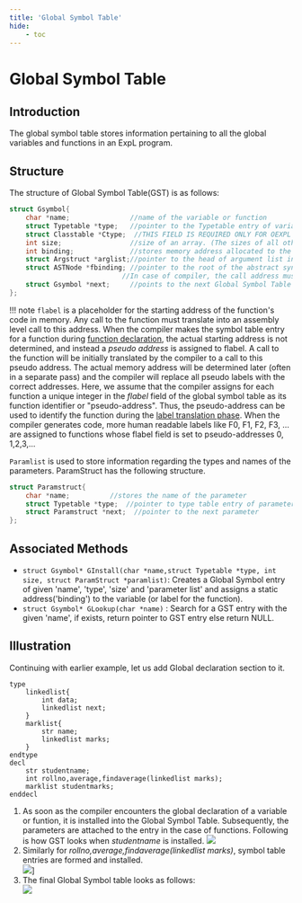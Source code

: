 ```yaml
---
title: 'Global Symbol Table'
hide:
    - toc
---
```


# Global Symbol Table

## Introduction
The global symbol table stores information pertaining to all the global variables and functions in an ExpL program.

## Structure

The structure of Global Symbol Table(GST) is as follows:

```c
struct Gsymbol{
    char *name;               //name of the variable or function
    struct Typetable *type;   //pointer to the Typetable entry of variable type/return type of the function
    struct Classtable *Ctype;  //THIS FIELD IS REQUIRED ONLY FOR OEXPL
    int size;                 //size of an array. (The sizes of all other variables in 1)
    int binding;              //stores memory address allocated to the variable
    struct Argstruct *arglist;//pointer to the head of argument list in case of functions
    struct ASTNode *fbinding; //pointer to the root of the abstract syntax tree of the function
                            //In case of compiler, the call address must be stored in fbinding
    struct Gsymbol *next;     //points to the next Global Symbol Table entry
};
```

!!! note
    `flabel` is a placeholder for the starting address of the function's code in memory. Any call to the function must translate into an assembly level call to this address. When the compiler makes the symbol table entry for a function during [function declaration](../grammar-outline.html#TypeDefBlock), the actual starting address is not determined, and instead a _pseudo address_ is assigned to flabel. A call to the function will be initially translated by the compiler to a call to this pseudo address. The actual memory address will be determined later (often in a separate pass) and the compiler will replace all pseudo labels with the correct addresses. Here, we assume that the compiler assigns for each function a unique integer in the _flabel_ field of the global symbol table as its function identifier or "pseudo-address". Thus, the pseudo-address can be used to identify the function during the [label translation phase](http://silcnitc.github.io/label-translation.html). When the compiler generates code, more human readable labels like F0, F1, F2, F3, ... are assigned to functions whose flabel field is set to pseudo-addresses 0, 1,2,3,...

`Paramlist` is used to store information regarding the types and names of the parameters. ParamStruct has the following structure.
```c
struct Paramstruct{
	char *name;	         //stores the name of the parameter
	struct Typetable *type;  //pointer to type table entry of parameter type
	struct Paramstruct *next;  //pointer to the next parameter
};
```

## Associated Methods

- `struct Gsymbol* GInstall(char *name,struct Typetable *type, int size, struct ParamStruct *paramlist)`: Creates a Global Symbol entry of given 'name', 'type', 'size' and 'parameter list' and assigns a static address('binding') to the variable (or label for the function).
- `struct Gsymbol* GLookup(char *name)` : Search for a GST entry with the given 'name', if exists, return pointer to GST entry else return NULL.

Illustration
------------

Continuing with earlier example, let us add Global declaration section to it.

```
type
	linkedlist{
		int data;
		linkedlist next;
	}
	marklist{
		str name;
		linkedlist marks;
	}
endtype
decl
	str studentname;
	int rollno,average,findaverage(linkedlist marks);
	marklist studentmarks;
enddecl
```

1.  As soon as the compiler encounters the global declaration of a variable or funtion, it is installed into the Global Symbol Table.
    Subsequently, the parameters are attached to the entry in the case of functions. Following is how GST looks when _studentname_ is installed.
    ![](../img/data_structure_5.png)
2.  Similarly for _rollno,average,findaverage(linkedlist marks)_, symbol table entries are formed and installed.  
    ![](../img/data_structure_6.png)]
3.  The final Global Symbol table looks as follows:  
    ![](../img/data_structure_7.png)

